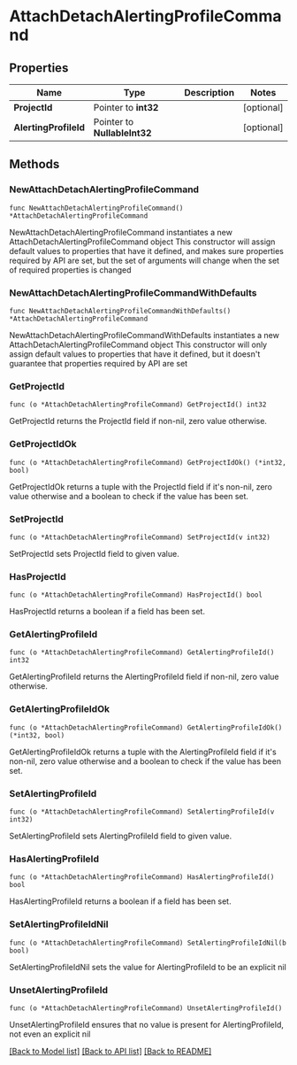 # AttachDetachAlertingProfileCommand

## Properties

Name | Type | Description | Notes
------------ | ------------- | ------------- | -------------
**ProjectId** | Pointer to **int32** |  | [optional] 
**AlertingProfileId** | Pointer to **NullableInt32** |  | [optional] 

## Methods

### NewAttachDetachAlertingProfileCommand

`func NewAttachDetachAlertingProfileCommand() *AttachDetachAlertingProfileCommand`

NewAttachDetachAlertingProfileCommand instantiates a new AttachDetachAlertingProfileCommand object
This constructor will assign default values to properties that have it defined,
and makes sure properties required by API are set, but the set of arguments
will change when the set of required properties is changed

### NewAttachDetachAlertingProfileCommandWithDefaults

`func NewAttachDetachAlertingProfileCommandWithDefaults() *AttachDetachAlertingProfileCommand`

NewAttachDetachAlertingProfileCommandWithDefaults instantiates a new AttachDetachAlertingProfileCommand object
This constructor will only assign default values to properties that have it defined,
but it doesn't guarantee that properties required by API are set

### GetProjectId

`func (o *AttachDetachAlertingProfileCommand) GetProjectId() int32`

GetProjectId returns the ProjectId field if non-nil, zero value otherwise.

### GetProjectIdOk

`func (o *AttachDetachAlertingProfileCommand) GetProjectIdOk() (*int32, bool)`

GetProjectIdOk returns a tuple with the ProjectId field if it's non-nil, zero value otherwise
and a boolean to check if the value has been set.

### SetProjectId

`func (o *AttachDetachAlertingProfileCommand) SetProjectId(v int32)`

SetProjectId sets ProjectId field to given value.

### HasProjectId

`func (o *AttachDetachAlertingProfileCommand) HasProjectId() bool`

HasProjectId returns a boolean if a field has been set.

### GetAlertingProfileId

`func (o *AttachDetachAlertingProfileCommand) GetAlertingProfileId() int32`

GetAlertingProfileId returns the AlertingProfileId field if non-nil, zero value otherwise.

### GetAlertingProfileIdOk

`func (o *AttachDetachAlertingProfileCommand) GetAlertingProfileIdOk() (*int32, bool)`

GetAlertingProfileIdOk returns a tuple with the AlertingProfileId field if it's non-nil, zero value otherwise
and a boolean to check if the value has been set.

### SetAlertingProfileId

`func (o *AttachDetachAlertingProfileCommand) SetAlertingProfileId(v int32)`

SetAlertingProfileId sets AlertingProfileId field to given value.

### HasAlertingProfileId

`func (o *AttachDetachAlertingProfileCommand) HasAlertingProfileId() bool`

HasAlertingProfileId returns a boolean if a field has been set.

### SetAlertingProfileIdNil

`func (o *AttachDetachAlertingProfileCommand) SetAlertingProfileIdNil(b bool)`

 SetAlertingProfileIdNil sets the value for AlertingProfileId to be an explicit nil

### UnsetAlertingProfileId
`func (o *AttachDetachAlertingProfileCommand) UnsetAlertingProfileId()`

UnsetAlertingProfileId ensures that no value is present for AlertingProfileId, not even an explicit nil

[[Back to Model list]](../README.md#documentation-for-models) [[Back to API list]](../README.md#documentation-for-api-endpoints) [[Back to README]](../README.md)


